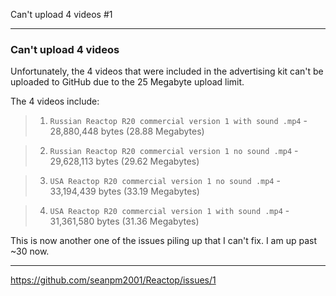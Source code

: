 Can't upload 4 videos #1

***

### Can't upload 4 videos

Unfortunately, the 4 videos that were included in the advertising kit can't be uploaded to GitHub due to the 25 Megabyte upload limit.

The 4 videos include:

> 1. `Russian Reactop R20 commercial version 1 with sound .mp4` - 28,880,448 bytes (28.88 Megabytes)

> 2. `Russian Reactop R20 commercial version 1 no sound .mp4` - 29,628,113 bytes (29.62 Megabytes)

> 3. `USA Reactop R20 commercial version 1 no sound .mp4` - 33,194,439 bytes (33.19 Megabytes)

> 4. `USA Reactop R20 commercial version 1 with sound .mp4` - 31,361,580 bytes (31.36 Megabytes)

This is now another one of the issues piling up that I can't fix. I am up past ~30 now.

***

https://github.com/seanpm2001/Reactop/issues/1
